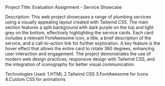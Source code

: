 Project Title: Evaluation Assignment - Service Showcase

Description:
This web project showcases a range of plumbing services using a visually appealing layout created with Tailwind CSS. The main section features a split background with dark purple on the top and light grey on the bottom, effectively highlighting the service cards. Each card includes a relevant FontAwesome icon, a title, a brief description of the service, and a call-to-action link for further exploration.
A key feature is the hover effect that allows the entire card to rotate 360 degrees, enhancing user interaction and engagement. The project demonstrates the use of modern web design practices, responsive design with Tailwind CSS, and the integration of iconography for better visual communication.

Technologies Used:
1.HTML
2.Tailwind CSS
3.FontAwesome for Icons
4.Custom CSS for animations
